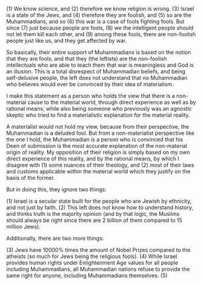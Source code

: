 
(1) We know science, and (2) therefore we know religion is wrong. (3) Israel is a state of the Jews, and (4) therefore they are foolish, and (5) so are the Muhammadians, and so (6) this war is a case of fools fighting fools. But since (7) just because people are fools, (8) we the intelligent people should not let them kill each other, and (9) among these fools, there are non-foolish people just like us, and they get affected by war.

So basically, their entire support of Muhammadians is based on the notion that they are fools, and that they (the leftists) are the non-foolish intellectuals who are able to teach them that war is meaningless and God is an illusion. This is a total disrespect of Muhammadian beliefs, and being self-delusive people, the left does not understand that no Muhammadian who believes would ever be convinced by their idea of materialism.

I make this statement as a person who holds the view that there is a non-material cause to the material world, through direct experience as well as by rational means; while also being someone who previously was an agnostic skeptic who tried to find a materialistic explanation for the material reality.

A materialist would not hold my view, because from their perspective, the Muhammadian is a deluded fool. But from a non-materialist perspective like the one I hold, the Muhammadian is a person who is convinced that his Deen of submission is the most accurate explanation of the non-material origin of reality. My opposition of their religion is simply based on my own direct experience of this reality, and by the rational means, by which I disagree with (1) some nuances of their theology, and (2) most of their laws and customs applicable within the material world which they justify on the basis of the former.


But in doing this, they ignore two things:

(1) Israel is a secular state built for the people who are Jewish by ethnicity, and not just by faith.
(2) This left does not know how to understand history, and thinks truth is the majority opinion (and by that logic, the Muslims should always be right since there are 2 billion of them compared to 15 million Jews).

Additionally, there are two more things:

(3) Jews have 10000% times the amount of Nobel Prizes compared to the atheists (so much for Jews being the religious fools).
(4) While Israel provides human rights under Enlightenment Age values for all people including Muhammadians, all Muhammadian nations refuse to provide the same right for anyone, including Muhammadians themselves.
(5) 


